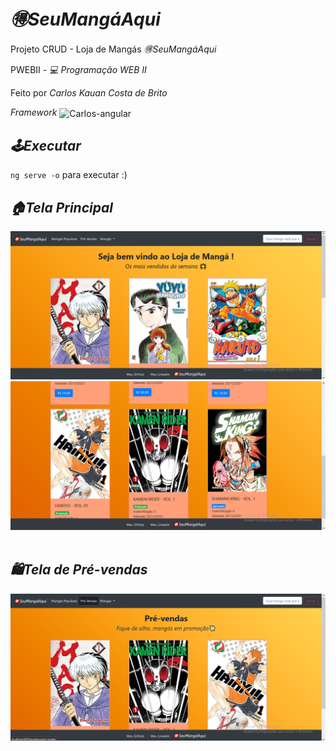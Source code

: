 # <i>🉐SeuMangáAqui</i>

<p> Projeto CRUD - Loja de Mangás <i>🉐SeuMangáAqui</i></p>

<p> PWEBII - <i>💻 Programação WEB II</p></i>

<p> Feito por <i>Carlos Kauan Costa de Brito</i></p>

<p> <i>Framework</i> <img align="center" alt="Carlos-angular" height="42" width="40" src="https://raw.githubusercontent.com/angular/angular/master/aio/src/assets/images/logos/angular/angular.png">
</p> 

## <i>🕹️Executar</i>

<p><code>ng serve -o</code> para executar :) </p>

## <i>🏠Tela Principal</i> 
<div align="center">
  <img src="src/assets/img/PrintSite.png" width="1000"/>
  <img src="src/assets/img/PrintSite2.png" width="1000"/>
</div>

<br />

## <i>🛍️Tela de Pré-vendas</i>
<div align="center">
  <img src="src/assets/img/PrintSite3.png" width="1280"/>
</div>
